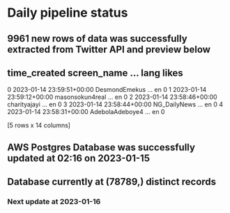 # Daily pipeline status
## 9961 new rows of data was successfully extracted from Twitter API and preview below
##                time_created      screen_name  ... lang likes
0 2023-01-14 23:59:51+00:00    DesmondEmekus  ...   en     0
1 2023-01-14 23:59:12+00:00  masonsokun4real  ...   en     0
2 2023-01-14 23:58:46+00:00     charityajayi  ...   en     0
3 2023-01-14 23:58:44+00:00     NG_DailyNews  ...   en     0
4 2023-01-14 23:58:31+00:00  AdebolaAdeboye4  ...   en     0

[5 rows x 14 columns]
## AWS Postgres Database was successfully updated at  02:16 on 2023-01-15
## Database currently at (78789,) distinct records
### Next update at 2023-01-16
